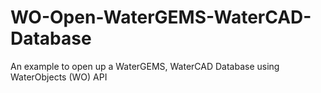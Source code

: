 # WO-Open-WaterGEMS-WaterCAD-Database
An example to open up a WaterGEMS, WaterCAD Database using WaterObjects (WO) API
